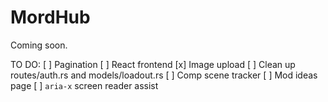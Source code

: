 # MordHub

Coming soon.

TO DO:
[ ] Pagination
[ ] React frontend
[x] Image upload
[ ] Clean up routes/auth.rs and models/loadout.rs
[ ] Comp scene tracker
[ ] Mod ideas page
[ ] `aria-x` screen reader assist
